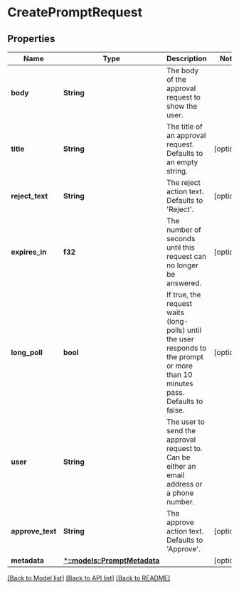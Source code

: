 # CreatePromptRequest

## Properties
Name | Type | Description | Notes
------------ | ------------- | ------------- | -------------
**body** | **String** | The body of the approval request to show the user. | 
**title** | **String** | The title of an approval request. Defaults to an empty string. | [optional] 
**reject_text** | **String** | The reject action text. Defaults to 'Reject'. | [optional] 
**expires_in** | **f32** | The number of seconds until this request can no longer be answered. | [optional] 
**long_poll** | **bool** | If true, the request waits (long-polls) until the user responds to the prompt or more than 10 minutes pass. Defaults to false. | [optional] 
**user** | **String** | The user to send the approval request to. Can be either an email address or a phone number. | 
**approve_text** | **String** | The approve action text. Defaults to 'Approve'. | [optional] 
**metadata** | [***::models::PromptMetadata**](PromptMetadata.md) |  | [optional] 

[[Back to Model list]](../README.md#documentation-for-models) [[Back to API list]](../README.md#documentation-for-api-endpoints) [[Back to README]](../README.md)


